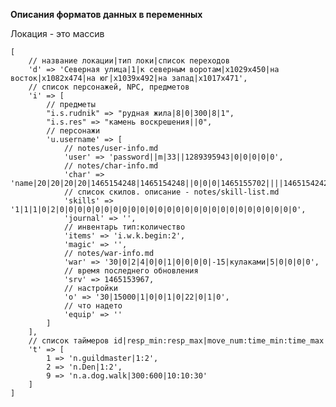 **Описания форматов данных в переменных**

Локация - это массив

    [
        // название локации|тип локи|список переходов
        'd' => 'Северная улица|1|к северным воротам|x1029x450|на восток|x1082x474|на юг|x1039x492|на запад|x1017x471',
        // список персонажей, NPC, предметов
        'i' => [
            // предметы
            "i.s.rudnik" => "рудная жила|8|0|300|8|1",
            "i.s.res" => "камень воскрешения||0",
            // персонажи
            'u.username' => [
                // notes/user-info.md
                'user' => 'password||m|33||1289395943|0|0|0|0|0',
                // notes/char-info.md
                'char' => 'name|20|20|20|20|1465154248|1465154248||0|0|0|1465155702||||1465154242|1465154242',
                // список скилов. описание - notes/skill-list.md
                'skills' => '1|1|1|0|2|0|0|0|0|0|0|0|0|0|0|0|0|0|0|0|0|0|0|0|0|0|0|0|0|0|0|0',
                'journal' => '',
                // инвентарь тип:количество
                'items' => 'i.w.k.begin:2',
                'magic' => '',
                // notes/war-info.md
                'war' => '30|0|2|4|0|0|1|0|0|0|0|-15|кулаками|5|0|0|0|0',
                // время последнего обновления
                'srv' => 1465153967,
                // настройки
                'o' => '30|15000|1|0|0|1|0|22|0|1|0',
                // что надето
                'equip' => '' 
            ]
        ],
        // список таймеров id|resp_min:resp_max|move_num:time_min:time_max
        't' => [
            1 => 'n.guildmaster|1:2',
            2 => 'n.Den|1:2',
            9 => 'n.a.dog.walk|300:600|10:10:30'
        ]
    ]
